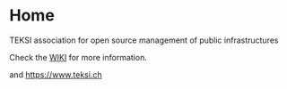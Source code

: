 # Home
TEKSI association for open source management of public infrastructures

Check the [WIKI](https://github.com/teksi/Home/wiki) for more information.

and https://www.teksi.ch
